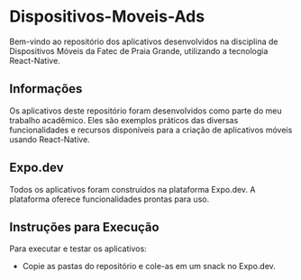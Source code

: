 # Dispositivos-Moveis-Ads

Bem-vindo ao repositório dos aplicativos desenvolvidos na disciplina de Dispositivos Móveis da Fatec de Praia Grande, utilizando a tecnologia React-Native. 

## Informações

Os aplicativos deste repositório foram desenvolvidos como parte do meu trabalho acadêmico. Eles são exemplos práticos das diversas funcionalidades e recursos disponíveis para a criação de aplicativos móveis usando React-Native.

## Expo.dev

Todos os aplicativos foram construídos na plataforma Expo.dev. A plataforma oferece funcionalidades prontas para uso.

## Instruções para Execução

Para executar e testar os aplicativos:

- Copie as pastas do repositório e cole-as em um snack no Expo.dev.
